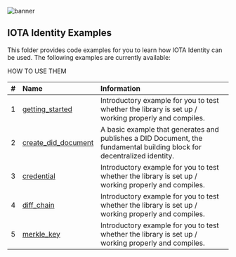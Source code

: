 ![banner](./../.meta/identity_banner.png)



## IOTA Identity Examples

This folder provides code examples for you to learn how IOTA Identity can be used. The following examples are currently available:


HOW TO USE THEM

| #    | Name                                           | Information                                                                                                                |
| :--: | :--------------------------------------------- | :------------------------------------------------------------------------------------------------------------------------- |
| 1    | [getting_started](getting_started.rs)          | Introductory example for you to test whether the library is set up / working properly and compiles.                        |
| 2    | [create_did_document](create_did_document.rs)  | A basic example that generates and publishes a DID Document, the fundamental building block for decentralized identity.    |
| 3    | [credential](credential.rs)                    | Introductory example for you to test whether the library is set up / working properly and compiles.                        |
| 4    | [diff_chain](diff_chain.rs)                    | Introductory example for you to test whether the library is set up / working properly and compiles.                        |
| 5    | [merkle_key](merkle_key.rs)                    | Introductory example for you to test whether the library is set up / working properly and compiles.                        |